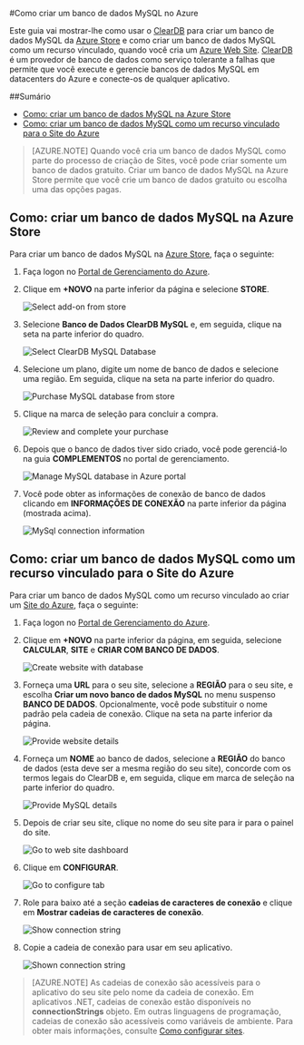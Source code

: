 ﻿#Como criar um banco de dados MySQL no Azure

Este guia vai mostrar-lhe como usar o [ClearDB] para criar um banco de dados MySQL da [Azure Store] e como criar um banco de dados MySQL como um recurso vinculado, quando você cria um [Azure Web Site][waws]. [ClearDB] é um provedor de banco de dados como serviço tolerante a falhas que permite que você execute e gerencie bancos de dados MySQL em datacenters do Azure e conecte-os de qualquer aplicativo.  

##Sumário
* [Como: criar um banco de dados MySQL na Azure Store](#CreateFromStore)
* [Como: criar um banco de dados MySQL como um recurso vinculado para o Site do Azure](#CreateForWebSite)

> [AZURE.NOTE] Quando você cria um banco de dados MySQL como parte do processo de criação de Sites, você pode criar somente um banco de dados gratuito. Criar um banco de dados MySQL na Azure Store permite que você crie um banco de dados gratuito ou escolha uma das opções pagas.

<h2><a id="CreateFromStore"></a>Como: criar um banco de dados MySQL na Azure Store</h2>

Para criar um banco de dados MySQL na [Azure Store], faça o seguinte:

1. Faça logon no [Portal de Gerenciamento do Azure][portal].
2. Clique em **+NOVO** na parte inferior da página e selecione **STORE**.

	![Select add-on from store](./media/create-mysql-db/select-store.png)

3. Selecione **Banco de Dados ClearDB MySQL** e, em seguida, clique na seta na parte inferior do quadro.

	![Select ClearDB MySQL Database](./media/create-mysql-db/select-cleardb-mysql.png)

4. Selecione um plano, digite um nome de banco de dados e selecione uma região. Em seguida, clique na seta na parte inferior do quadro.

	![Purchase MySQL database from store](./media/create-mysql-db/purchase-mysql.png)

5. Clique na marca de seleção para concluir a compra.

	![Review and complete your purchase](./media/create-mysql-db/complete-mysql-purchase.png)

6. Depois que o banco de dados tiver sido criado, você pode gerenciá-lo na guia **COMPLEMENTOS** no portal de gerenciamento.

	![Manage MySQL database in Azure portal](./media/create-mysql-db/manage-mysql-add-on.png)

7. Você pode obter as informações de conexão de banco de dados clicando em **INFORMAÇÕES DE CONEXÃO** na parte inferior da página (mostrada acima).

	![MySql connection information](./media/create-mysql-db/mysql-conn-info.png) 


<h2><a id="CreateForWebSite"></a>Como: criar um banco de dados MySQL como um recurso vinculado para o Site do Azure</h2>

Para criar um banco de dados MySQL como um recurso vinculado ao criar um [Site do Azure][waws], faça o seguinte:

1. Faça logon no [Portal de Gerenciamento do Azure][portal].
2. Clique em **+NOVO** na parte inferior da página, em seguida, selecione **CALCULAR**, **SITE** e **CRIAR COM BANCO DE DADOS**.

	![Create website with database](./media/create-mysql-db/custom_create.png)

3. Forneça uma **URL** para o seu site, selecione a **REGIÃO** para o seu site, e escolha **Criar um novo banco de dados MySQL** no menu suspenso **BANCO DE DADOS**. Opcionalmente, você pode substituir o nome padrão pela cadeia de conexão. Clique na seta na parte inferior da página.

	![Provide website details](./media/create-mysql-db/provide-website-details.png) 

4. Forneça um **NOME** ao banco de dados, selecione a **REGIÃO** do banco de dados (esta deve ser a mesma região do seu site), concorde com os termos legais do ClearDB e, em seguida, clique em marca de seleção na parte inferior do quadro.

	![Provide MySQL details](./media/create-mysql-db/provide-mysql-details.png)

5. Depois de criar seu site, clique no nome do seu site para ir para o painel do site.

	![Go to web site dashboard](./media/create-mysql-db/go-to-website-dashboard.png)

6. Clique em **CONFIGURAR**.

	![Go to configure tab](./media/create-mysql-db/go-to-configure-tab.png)

7. Role para baixo até a seção **cadeias de caracteres de conexão** e clique em **Mostrar cadeias de caracteres de conexão**. 

	![Show connection string](./media/create-mysql-db/show-conn-string.png)

8. Copie a cadeia de conexão para usar em seu aplicativo.

	![Shown connection string](./media/create-mysql-db/shown-conn-string.png)

> [AZURE.NOTE] As cadeias de conexão são acessíveis para o aplicativo do seu site pelo nome da cadeia de conexão. Em aplicativos .NET, cadeias de conexão estão disponíveis no **connectionStrings** objeto. Em outras linguagens de programação, cadeias de conexão são acessíveis como variáveis de ambiente. Para obter mais informações, consulte [Como configurar sites][configurar].

[ClearDB]: http://www.cleardb.com/
[waws]: /pt-br/documentation/services/web-sites/
[Azure Store]: /pt-br/gallery/store/
[portal]: http://manage.windowsazure.com
[configurar]: ../web-sites-configure/
<!--HONumber=42-->

